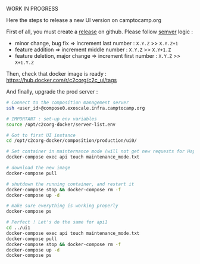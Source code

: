 WORK IN PROGRESS

Here the steps to release a new UI version on camptocamp.org

First of all, you must create a [release](https://github.com/c2corg/c2c_ui/releases) on github. Please follow [semver](https://semver.org/) logic :

* minor change, bug fix => increment last number : `X.Y.Z` >> `X.Y.Z+1`
* feature addition => increment middle number : `X.Y.Z` >> `X.Y+1.Z`
* feature deletion, major change => increment first number : `X.Y.Z` >> `X+1.Y.Z`

Then, check that docker image is ready : https://hub.docker.com/r/c2corg/c2c_ui/tags

And finally, upgrade the prod server :

```bash
# Connect to the composition management server
ssh <user_id>@compose0.exoscale.infra.camptocamp.org

# IMPORTANT : set-up env variables
source /opt/c2corg-docker/server-list.env

# Got to first UI instance
cd /opt/c2corg-docker/composition/production/ui0/

# Set container in mainternance mode (will not get new requests for Haproxy)
docker-compose exec api touch maintenance_mode.txt

# download the new image
docker-compose pull

# shutdown the running container, and restart it
docker-compose stop && docker-compose rm -f
docker-compose up -d

# make sure everything is working properly
docker-compose ps

# Perfect ! Let's do the same for api1
cd ../ui1
docker-compose exec api touch maintenance_mode.txt
docker-compose pull
docker-compose stop && docker-compose rm -f
docker-compose up -d
docker-compose ps
```
